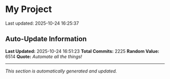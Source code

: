 # My Project


Last updated: 2025-10-24 16:25:37
























































































































































































































































































































































































































































































































































































































































































































































































































































































































































































































































































































































































































































































































































































































































































































































































































































































































































































































































































































































































































































































































































































































































































































































































































































































































































































































































































































## Auto-Update Information

**Last Updated:** 2025-10-24 16:51:23
**Total Commits:** 2225
**Random Value:** 6514
**Quote:** _Automate all the things!_

---
_This section is automatically generated and updated._